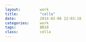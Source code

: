 ```yaml
---
layout:         work
title:          "cella"
date:           2014-02-06 22:03:18
categories:     work
tags:           BB10
class:          cella
---
```



